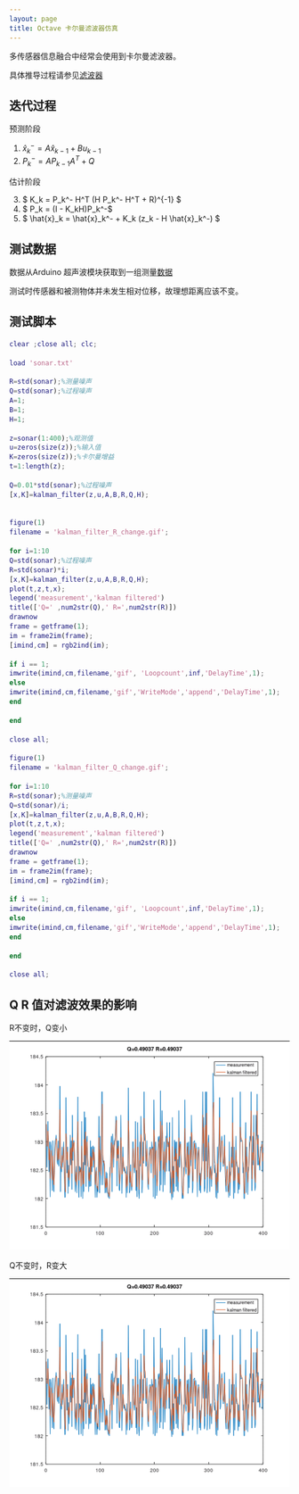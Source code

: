 ```yaml
---
layout: page
title: Octave 卡尔曼滤波器仿真
---
```


<!---
版本    日期    作者    描述
v1.0    2019.06.16  lous    文件创建
-->

多传感器信息融合中经常会使用到卡尔曼滤波器。

具体推导过程请参见[滤波器](../../controller/page/filter.md)

## 迭代过程

预测阶段

1. $\hat{x}_k^-=A\hat{x}_{k-1}+Bu_{k-1}$
2. $P_k^- = A P_{k-1} A^T + Q$

估计阶段

3. $ K_k = P_k^- H^T (H P_k^- H^T + R)^{-1} $
4. $ P_k = (I - K_kH)P_k^-$
5. $ \hat{x}_k = \hat{x}_k^- + K_k (z_k - H \hat{x}_k^-) $

## 测试数据

数据从Arduino 超声波模块获取到一组测量[数据](../src/octave_kalman_filter/sonar.txt)

测试时传感器和被测物体并未发生相对位移，故理想距离应该不变。

## 测试脚本

```matlab
clear ;close all; clc;

load 'sonar.txt'

R=std(sonar);%测量噪声
Q=std(sonar);%过程噪声
A=1;
B=1;
H=1;

z=sonar(1:400);%观测值
u=zeros(size(z));%输入值
K=zeros(size(z));%卡尔曼增益
t=1:length(z);

Q=0.01*std(sonar);%过程噪声
[x,K]=kalman_filter(z,u,A,B,R,Q,H);


figure(1)
filename = 'kalman_filter_R_change.gif'; 

for i=1:10
Q=std(sonar);%过程噪声
R=std(sonar)*i;
[x,K]=kalman_filter(z,u,A,B,R,Q,H);
plot(t,z,t,x);
legend('measurement','kalman filtered')
title(['Q=' ,num2str(Q),' R=',num2str(R)])
drawnow
frame = getframe(1);
im = frame2im(frame);
[imind,cm] = rgb2ind(im);

if i == 1;
imwrite(imind,cm,filename,'gif', 'Loopcount',inf,'DelayTime',1);
else
imwrite(imind,cm,filename,'gif','WriteMode','append','DelayTime',1);
end

end

close all;

figure(1)
filename = 'kalman_filter_Q_change.gif'; 

for i=1:10
R=std(sonar);%测量噪声
Q=std(sonar)/i;
[x,K]=kalman_filter(z,u,A,B,R,Q,H);
plot(t,z,t,x);
legend('measurement','kalman filtered')
title(['Q=' ,num2str(Q),' R=',num2str(R)])
drawnow
frame = getframe(1);
im = frame2im(frame);
[imind,cm] = rgb2ind(im);

if i == 1;
imwrite(imind,cm,filename,'gif', 'Loopcount',inf,'DelayTime',1);
else
imwrite(imind,cm,filename,'gif','WriteMode','append','DelayTime',1);
end

end

close all;
```

## Q R 值对滤波效果的影响

R不变时，Q变小

![](../src/octave_kalman_filter/kalman_filter_Q_change.gif)


Q不变时，R变大

![](../src/octave_kalman_filter/kalman_filter_R_change.gif)



